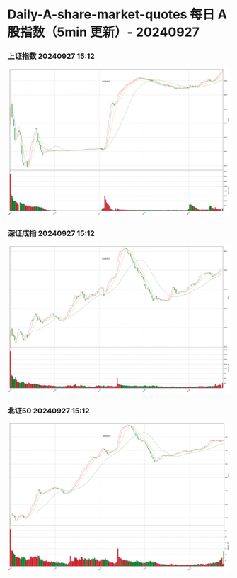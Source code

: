 
# Daily-A-share-market-quotes 每日 A 股指数（5min 更新）- 20240927

### 上证指数 20240927 15:12
![](./fig/2024/9/20240927-sh000001.png)

### 深证成指 20240927 15:12
![](./fig/2024/9/20240927-sz399001.png)

### 北证50 20240927 15:12
![](./fig/2024/9/20240927-bj899050.png)

